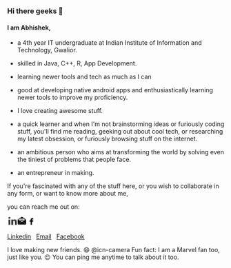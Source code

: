 ### Hi there geeks 👋

#### I am Abhishek, 
- a 4th year IT undergraduate at Indian Institute of Information and Technology, Gwalior.
- skilled in Java, C++, R, App Development.
- learning newer tools and tech as much as I can
- good at developing native android apps and enthusiastically learning newer tools to improve my proficiency.
- I love creating awesome stuff.
- a quick learner and when I'm not brainstorming ideas or furiously coding stuff, you'll find me reading, geeking out about cool tech, or researching my latest obsession, or furiously browsing stuff on the internet.

- an ambitious person who aims at transforming the world by solving even the tiniest of problems that people face.
- an entrepreneur in making. 

If you're fascinated with any of the stuff here, or you wish to collaborate in any form, or want to know more about me,

you can reach me out on:

<pre><a href="https://www.linkedin.com/in/sudoabhi/"><img align="left" src="assets/icons%20with%20padding/linkedin.png" alt="Linkedin" width="24"></a> &#09; &#09; &#09; &nbsp; &nbsp; &nbsp; &nbsp; &nbsp; <a href="mailto:abhishek2606@hotmail.com"><img align="left" src="assets/icons%20with%20padding/email.png" width="20"></a> &nbsp; &nbsp; &nbsp; &nbsp; &nbsp;  <a href="https://www.facebook.com/sudoabHi/"><img align="left" src="assets/icons%20with%20padding/facebook.png" width="24"></a> </pre>

[Linkedin](https://www.linkedin.com/in/sudoabhi/ "Abhishek Kumar") &nbsp; [Email](mailto:abhishek2606@hotmail.com) &nbsp; [Facebook](https://www.facebook.com/sudoabHi/ "Abhishek Kumar Singh")





I love making new friends. 😄
@icn-camera
Fun fact: I am a Marvel fan too, just like you. :wink: You can ping me anytime to talk about it too. 

<!--
**sudoabhi/sudoabhi** is a ✨ _special_ ✨ repository because its `README.md` (this file) appears on your GitHub profile.

Here are some ideas to get you started:

- 🔭 I’m currently working on ...
- 🌱 I’m currently learning ...
- 👯 I’m looking to collaborate on ...
- 🤔 I’m looking for help with ...
- 💬 Ask me about ...
- 📫 How to reach me: ...
- 😄 Pronouns: ...
- ⚡ Fun fact: ...
-->

